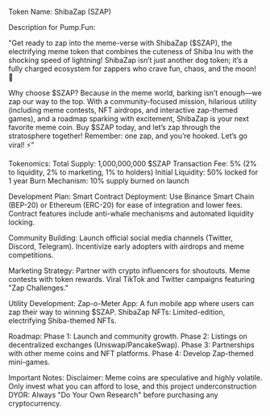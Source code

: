 Token Name: ShibaZap (SZAP)

Description for Pump.Fun:

"Get ready to zap into the meme-verse with ShibaZap ($SZAP), the electrifying meme token that combines the cuteness of Shiba Inu with the shocking speed of lightning! ShibaZap isn’t just another dog token; it’s a fully charged ecosystem for zappers who crave fun, chaos, and the moon! 🚀

Why choose $SZAP? Because in the meme world, barking isn’t enough—we zap our way to the top. With a community-focused mission, hilarious utility (including meme contests, NFT airdrops, and interactive zap-themed games), and a roadmap sparking with excitement, ShibaZap is your next favorite meme coin.
Buy $SZAP today, and let’s zap through the stratosphere together! Remember: one zap, and you’re hooked. Let’s go viral! ⚡”

Tokenomics:
Total Supply: 1,000,000,000 $SZAP
Transaction Fee: 5% (2% to liquidity, 2% to marketing, 1% to holders)
Initial Liquidity: 50% locked for 1 year
Burn Mechanism: 10% supply burned on launch

Development Plan:
Smart Contract Deployment:
Use Binance Smart Chain (BEP-20) or Ethereum (ERC-20) for ease of integration and lower fees.
Contract features include anti-whale mechanisms and automated liquidity locking.

Community Building:
Launch official social media channels (Twitter, Discord, Telegram).
Incentivize early adopters with airdrops and meme competitions.

Marketing Strategy:
Partner with crypto influencers for shoutouts.
Meme contests with token rewards.
Viral TikTok and Twitter campaigns featuring "Zap Challenges."

Utility Development:
Zap-o-Meter App: A fun mobile app where users can zap their way to winning $SZAP.
ShibaZap NFTs: Limited-edition, electrifying Shiba-themed NFTs.

Roadmap:
Phase 1: Launch and community growth.
Phase 2: Listings on decentralized exchanges (Uniswap/PancakeSwap).
Phase 3: Partnerships with other meme coins and NFT platforms.
Phase 4: Develop Zap-themed mini-games.

Important Notes:
Disclaimer: Meme coins are speculative and highly volatile. Only invest what you can afford to lose, and this project underconstruction
DYOR: Always "Do Your Own Research" before purchasing any cryptocurrency.
